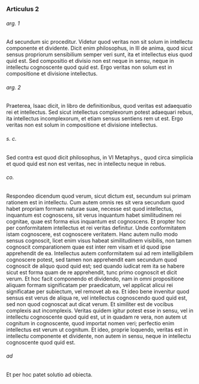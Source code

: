 ### Articulus 2

###### arg. 1
Ad secundum sic proceditur. Videtur quod veritas non sit solum in intellectu componente et dividente. Dicit enim philosophus, in III de anima, quod sicut sensus propriorum sensibilium semper veri sunt, ita et intellectus eius quod quid est. Sed compositio et divisio non est neque in sensu, neque in intellectu cognoscente quod quid est. Ergo veritas non solum est in compositione et divisione intellectus.

###### arg. 2
Praeterea, Isaac dicit, in libro de definitionibus, quod veritas est adaequatio rei et intellectus. Sed sicut intellectus complexorum potest adaequari rebus, ita intellectus incomplexorum, et etiam sensus sentiens rem ut est. Ergo veritas non est solum in compositione et divisione intellectus.

###### s. c.
Sed contra est quod dicit philosophus, in VI Metaphys., quod circa simplicia et quod quid est non est veritas, nec in intellectu neque in rebus.

###### co.
Respondeo dicendum quod verum, sicut dictum est, secundum sui primam rationem est in intellectu. Cum autem omnis res sit vera secundum quod habet propriam formam naturae suae, necesse est quod intellectus, inquantum est cognoscens, sit verus inquantum habet similitudinem rei cognitae, quae est forma eius inquantum est cognoscens. Et propter hoc per conformitatem intellectus et rei veritas definitur. Unde conformitatem istam cognoscere, est cognoscere veritatem. Hanc autem nullo modo sensus cognoscit, licet enim visus habeat similitudinem visibilis, non tamen cognoscit comparationem quae est inter rem visam et id quod ipse apprehendit de ea. Intellectus autem conformitatem sui ad rem intelligibilem cognoscere potest, sed tamen non apprehendit eam secundum quod cognoscit de aliquo quod quid est; sed quando iudicat rem ita se habere sicut est forma quam de re apprehendit, tunc primo cognoscit et dicit verum. Et hoc facit componendo et dividendo, nam in omni propositione aliquam formam significatam per praedicatum, vel applicat alicui rei significatae per subiectum, vel removet ab ea. Et ideo bene invenitur quod sensus est verus de aliqua re, vel intellectus cognoscendo quod quid est, sed non quod cognoscat aut dicat verum. Et similiter est de vocibus complexis aut incomplexis. Veritas quidem igitur potest esse in sensu, vel in intellectu cognoscente quod quid est, ut in quadam re vera, non autem ut cognitum in cognoscente, quod importat nomen veri; perfectio enim intellectus est verum ut cognitum. Et ideo, proprie loquendo, veritas est in intellectu componente et dividente, non autem in sensu, neque in intellectu cognoscente quod quid est.

###### ad 
Et per hoc patet solutio ad obiecta.

